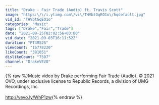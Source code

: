 ```yaml
---
title: "Drake - Fair Trade (Audio) ft. Travis Scott"
image: "https:\/\/i.ytimg.com\/vi\/THVbtGqEO1o\/hqdefault.jpg"
vid_id: "THVbtGqEO1o"
categories: "Music"
tags: ["Drake","Fair","Trade"]
date: "2021-09-25T02:02:56+03:00"
vid_date: "2021-09-03T16:11:52Z"
duration: "PT4M52S"
viewcount: "16778220"
likeCount: "381051"
dislikeCount: "7507"
channel: "DrakeVEVO"
---
```

{% raw %}Music video by Drake performing Fair Trade (Audio). © 2021 OVO, under exclusive license to Republic Records, a division of UMG Recordings, Inc<br /><br /><a rel="nofollow" target="blank" href="http://vevo.ly/WhP1zw">http://vevo.ly/WhP1zw</a>{% endraw %}
